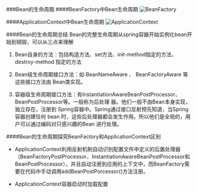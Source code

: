 ###Bean的生命周期
####BeanFactory中Bean生命周期
![BeanFactory](http://7xpxnz.com1.z0.glb.clouddn.com/BeanFoctory%E4%B8%ADbean%E7%9A%84%E7%94%9F%E5%91%BD%E5%91%A8%E6%9C%9F.jpg)

####ApplicationContext中Bean生命周期
![ApplicationContext](http://7xpxnz.com1.z0.glb.clouddn.com/ApplicationContext%E7%94%9F%E5%91%BD%E5%91%A8%E6%9C%9F.jpg)

####Bean的生命周期总结
Bean的完整生命周期从spring容器开始实例化bean开始到销毁，可以从三点来理解

1. Bean自身的方法：包括构造方法、set方法、init-method指定的方法、destroy-method 指定的方法

2. Bean级生命周期接口方法：如 BeanNameAware 、 BeanFactoryAware 等这些接口方法由 Bean类实现。

3. 容器级生命周期接口方法：有InstantiationAwareBeanPostProcessor、 BeanPostProcessor等。一般称为后处理 器。他们一般不由Bean本身实现，独立存在，注册到 Spring容器中。Spring通过接口反射预先知道，当Spring容器创建任何 bean 时，这些后处理器都会发生作用。所以他们是全局的，用户可以通过编码对只感兴趣的Bean 进行处理。

####Bean的生命周期探究BeanFactory和ApplicationContext区别

* ApplicationContext利用反射机制自动识别配置文件中定义的后置处理器（BeanFactoryPostProcessor、InstantiationAwareBeanPostProcessor和BeanPostProcessor），并且自动注册到应用的上下文中，而BeanFactory需要在代码中手动调用addBeanPostPorcessor()方法注册。

* ApplicationContext容器启动时加载配置

